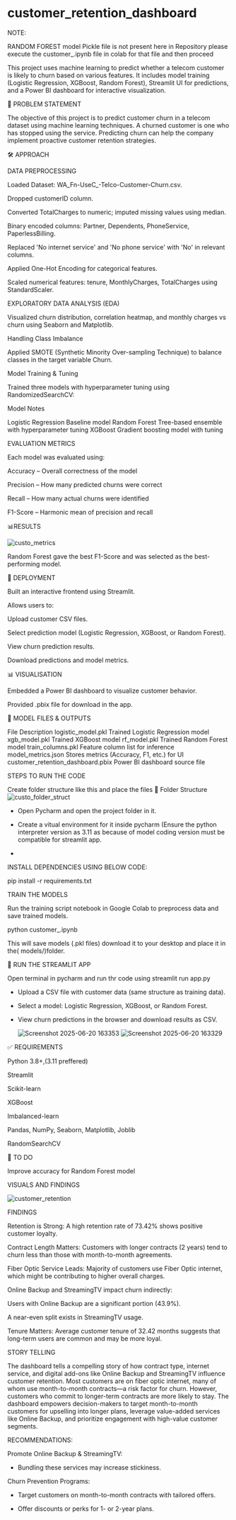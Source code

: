 # customer_retention_dashboard
NOTE: 

RANDOM FOREST model Pickle file is not present here in Repository please execute the customer_.ipynb file in colab for that file and then proceed 

This project uses machine learning to predict whether a telecom customer is likely to churn based on various features. It includes model training (Logistic Regression, XGBoost, Random Forest), Streamlit UI for predictions, and a Power BI dashboard for interactive visualization.

🧠 PROBLEM STATEMENT


The objective of this project is to predict customer churn in a telecom dataset using machine learning techniques. A churned customer is one who has stopped using the service. Predicting churn can help the company implement proactive customer retention strategies.


🛠️ APPROACH


DATA PREPROCESSING


Loaded Dataset: WA_Fn-UseC_-Telco-Customer-Churn.csv.

Dropped customerID column.

Converted TotalCharges to numeric; imputed missing values using median.

Binary encoded columns: Partner, Dependents, PhoneService, PaperlessBilling.

Replaced 'No internet service' and 'No phone service' with 'No' in relevant columns.

Applied One-Hot Encoding for categorical features.

Scaled numerical features: tenure, MonthlyCharges, TotalCharges using StandardScaler.


EXPLORATORY DATA ANALYSIS (EDA)


Visualized churn distribution, correlation heatmap, and monthly charges vs churn using Seaborn and Matplotlib.

Handling Class Imbalance


Applied SMOTE (Synthetic Minority Over-sampling Technique) to balance classes in the target variable Churn.

Model Training & Tuning

   
Trained three models with hyperparameter tuning using RandomizedSearchCV:

Model	Notes


Logistic Regression	Baseline model
Random Forest	Tree-based ensemble with hyperparameter tuning
XGBoost	Gradient boosting model with tuning 

EVALUATION METRICS


Each model was evaluated using:

Accuracy – Overall correctness of the model

Precision – How many predicted churns were correct

Recall – How many actual churns were identified

F1-Score – Harmonic mean of precision and recall



📊RESULTS


![custo_metrics](https://github.com/user-attachments/assets/2cde8867-e484-4384-ab63-dd2f1a9faf16)



Random Forest gave the best F1-Score and was selected as the best-performing model.



🚀 DEPLOYMENT


Built an interactive frontend using Streamlit.

Allows users to:

Upload customer CSV files.

Select prediction model (Logistic Regression, XGBoost, or Random Forest).

View churn prediction results.

Download predictions and model metrics.

📊 VISUALISATION


Embedded a Power BI dashboard to visualize customer behavior.

Provided .pbix file for download in the app.

🧾 MODEL FILES & OUTPUTS


File	Description
logistic_model.pkl	Trained Logistic Regression model
xgb_model.pkl	Trained XGBoost model
rf_model.pkl	Trained Random Forest model
train_columns.pkl	Feature column list for inference
model_metrics.json	Stores metrics (Accuracy, F1, etc.) for UI
customer_retention_dashboard.pbix	Power BI dashboard source file






STEPS TO RUN THE CODE

Create folder structure like this and place the files 
📁 Folder Structure
![custo_folder_struct](https://github.com/user-attachments/assets/fc3c233d-c397-42eb-9181-0d7643b668a5)



* Open Pycharm and open the project folder in it.
  
* Create a vitual environment for it inside pycharm (Ensure the python interpreter version as 3.11 as because of model coding version must be compatible for streamlit app.

* 
INSTALL DEPENDENCIES USING BELOW CODE:


pip install -r requirements.txt
 
TRAIN THE MODELS



Run the training script notebook in Google Colab to preprocess data and save trained models.

python customer_.ipynb

This will save models (.pkl files) download it to your desktop  and place it in the( models/)folder.


🚀 RUN THE STREAMLIT APP

Open terminal in pycharm and run thr code using streamlit run app.py


* Upload a CSV file with customer data (same structure as training data).

* Select a model: Logistic Regression, XGBoost, or Random Forest.

* View churn predictions in the browser and download results as CSV.

  ![Screenshot 2025-06-20 163353](https://github.com/user-attachments/assets/1c1a03e9-590d-4f11-93d2-eaf2e92a1ee5)
![Screenshot 2025-06-20 163329](https://github.com/user-attachments/assets/9860f6cb-b64a-4d91-a46d-f7602daf3386)




✅ REQUIREMENTS


Python 3.8+,(3.11 preffered)

Streamlit

Scikit-learn

XGBoost

Imbalanced-learn

Pandas, NumPy, Seaborn, Matplotlib, Joblib

RandomSearchCV


📌 TO DO


Improve accuracy for Random Forest model



VISUALS AND FINDINGS


![customer_retention](https://github.com/user-attachments/assets/8fc40293-2124-450f-896a-fe01818deffb)


FINDINGS


Retention is Strong: A high retention rate of 73.42% shows positive customer loyalty.

Contract Length Matters: Customers with longer contracts (2 years) tend to churn less than those with month-to-month agreements.

Fiber Optic Service Leads: Majority of customers use Fiber Optic internet, which might be contributing to higher overall charges.

Online Backup and StreamingTV impact churn indirectly:

Users with Online Backup are a significant portion (43.9%).

A near-even split exists in StreamingTV usage.

Tenure Matters: Average customer tenure of 32.42 months suggests that long-term users are common and may be more loyal.



STORY TELLING



The dashboard tells a compelling story of how contract type, internet service, and digital add-ons like Online Backup and StreamingTV influence customer retention. Most customers are on fiber optic internet, many of whom use month-to-month contracts—a risk factor for churn. However, customers who commit to longer-term contracts are more likely to stay. The dashboard empowers decision-makers to target month-to-month customers for upselling into longer plans, leverage value-added services like Online Backup, and prioritize engagement with high-value customer segments.


RECOMMENDATIONS:


Promote Online Backup & StreamingTV:

* Bundling these services may increase stickiness.

Churn Prevention Programs:

* Target customers on month-to-month contracts with tailored offers.
  
* Offer discounts or perks for 1- or 2-year plans.
